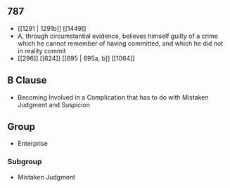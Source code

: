 ## 787
- [[1291 | 1291b]] [[1449]] 
- A, through circumstantial evidence, believes himself guilty of a crime which he cannot remember of having committed, and which he did not in reality commit
- [[296]] [[624]] [[695 | 695a, b]] [[1064]] 

## B Clause
- Becoming Involved in a Complication that has to do with Mistaken Judgment and Suspicion

## Group
- Enterprise

### Subgroup
- Mistaken Judgment


